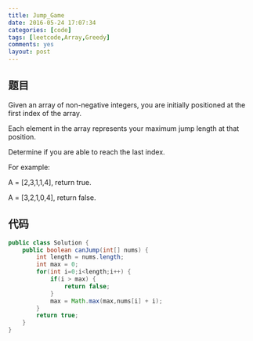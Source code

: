 ```yaml
---
title: Jump_Game
date: 2016-05-24 17:07:34
categories: [code]
tags: [leetcode,Array,Greedy]
comments: yes
layout: post
---
```


## 题目

Given an array of non-negative integers, you are initially positioned at the first index of the array.

Each element in the array represents your maximum jump length at that position.

Determine if you are able to reach the last index.

For example:

A = [2,3,1,1,4], return true.

A = [3,2,1,0,4], return false.

## 代码

```java
public class Solution {
    public boolean canJump(int[] nums) {
        int length = nums.length;
        int max = 0;
        for(int i=0;i<length;i++) {
            if(i > max) {
                return false;
            }
            max = Math.max(max,nums[i] + i);
        }
        return true;
    }
}
```